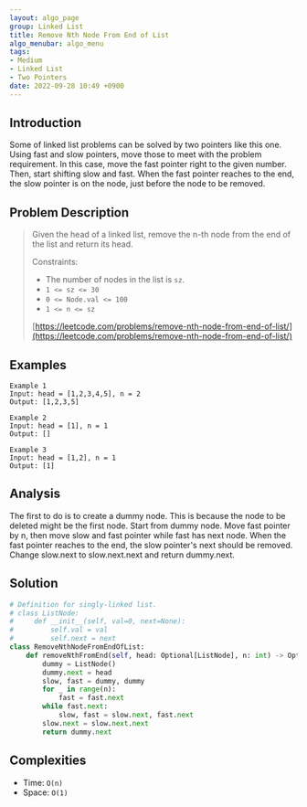 ```yaml
---
layout: algo_page
group: Linked List
title: Remove Nth Node From End of List
algo_menubar: algo_menu
tags:
- Medium
- Linked List
- Two Pointers
date: 2022-09-28 10:49 +0900
---
```

## Introduction
Some of linked list problems can be solved by two pointers like this one.
Using fast and slow pointers, move those to meet with the problem requirement.
In this case, move the fast pointer right to the given number.
Then, start shifting slow and fast.
When the fast pointer reaches to the end, the slow pointer is on the node,
just before the node to be removed.


## Problem Description
> Given the head of a linked list, remove the n-th node from the end of the list and
> return its head.
>
> Constraints:
> - The number of nodes in the list is `sz`.
> - `1 <= sz <= 30`
> - `0 <= Node.val <= 100`
> - `1 <= n <= sz`
>
> [https://leetcode.com/problems/remove-nth-node-from-end-of-list/](https://leetcode.com/problems/remove-nth-node-from-end-of-list/)

## Examples
```
Example 1
Input: head = [1,2,3,4,5], n = 2
Output: [1,2,3,5]
```

```
Example 2
Input: head = [1], n = 1
Output: []
```

```
Example 3
Input: head = [1,2], n = 1
Output: [1]
```

## Analysis
The first to do is to create a dummy node.
This is because the node to be deleted might be the first node.
Start from dummy node.
Move fast pointer by n, then move slow and fast pointer while fast has next node.
When the fast pointer reaches to the end, the slow pointer's next should be removed.
Change slow.next to slow.next.next and return dummy.next.

## Solution
```python
# Definition for singly-linked list.
# class ListNode:
#     def __init__(self, val=0, next=None):
#         self.val = val
#         self.next = next
class RemoveNthNodeFromEndOfList:
    def removeNthFromEnd(self, head: Optional[ListNode], n: int) -> Optional[ListNode]:
        dummy = ListNode()
        dummy.next = head
        slow, fast = dummy, dummy
        for _ in range(n):
            fast = fast.next
        while fast.next:
            slow, fast = slow.next, fast.next
        slow.next = slow.next.next
        return dummy.next
```

## Complexities
- Time: `O(n)`
- Space: `O(1)`
 
